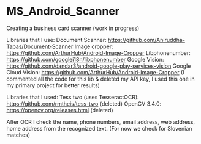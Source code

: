 # MS_Android_Scanner
Creating a business card scanner (work in progress)

Libraries that I use:
Document Scanner: https://github.com/Aniruddha-Tapas/Document-Scanner
Image cropper: https://github.com/ArthurHub/Android-Image-Cropper
Libphonenumber: https://github.com/googlei18n/libphonenumber
Google Vision: https://github.com/dandar3/android-google-play-services-vision
Google Cloud Vision: https://github.com/ArthurHub/Android-Image-Cropper (I commented all the code for this lib & deleted my API key, I used this one in my primary project for better results)

Libraries that I used:
Tess two (uses TesseractOCR): https://github.com/rmtheis/tess-two (deleted)
OpenCV 3.4.0: https://opencv.org/releases.html (deleted)

After OCR I check the name, phone numbers, email address, web address, home address from the recognized text. (For now we check for Slovenian matches)

